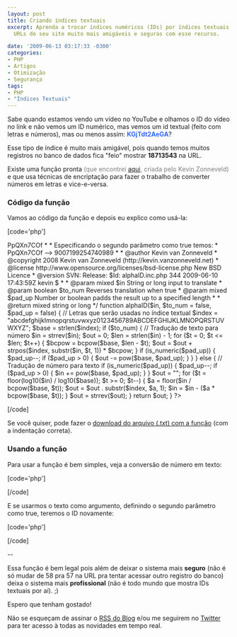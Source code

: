 ```yaml
---
layout: post
title: Criando índices textuais
excerpt: Aprenda a trocar índices numéricos (IDs) por índices textuais e deixe o as
  URLs do seu site muito mais amigáveis e seguras com esse recurso.

date: '2009-06-13 03:17:33 -0300'
categories:
- PHP
- Artigos
- Otimização
- Segurança
tags:
- PHP
- "Índices Textuais"
---
```

Sabe quando estamos vendo um vídeo no YouTube e olhamos o ID do vídeo no link e não vemos um ID numérico, mas vemos um id textual (feito com letras e números), mas ou menos assim: <strong><span style="color: #3366ff;">KGjTdt2AeGA</span></strong>?

Esse tipo de índice é muito mais amigável, pois quando temos muitos registros no banco de dados fica "feio" mostrar <strong>18713543</strong> na URL.

Existe uma função pronta <span style="color: #808080;">(que encontrei <a rel="nofollow" href="http://kevin.vanzonneveld.net/techblog/article/create_short_ids_with_php_like_youtube_or_tinyurl/" target="_blank">aqui</a>, criada pelo Kevin Zonneveld)</span> e que usa técnicas de encriptação para fazer o trabalho de converter números em letras e vice-e-versa.

<h3>Código da função</h3>
Vamos ao código da função e depois eu explico como usá-la:


[code='php']
<?php
/**
* Traduz números para texto e vice-e-versa
*
* Traduz qualquer número (até 9007199254740992)
* para uma versão menor, usando letras:
* 9007199254740989 --> PpQXn7COf
*
* Especificando o segundo parâmetro como true temos:
* PpQXn7COf --> 9007199254740989
*
* @author    Kevin van Zonneveld <kevin@vanzonneveld.net>
* @copyright 2008 Kevin van Zonneveld (http://kevin.vanzonneveld.net)
* @license   http://www.opensource.org/licenses/bsd-license.php New BSD Licence
* @version   SVN: Release: $Id: alphaID.inc.php 344 2009-06-10 17:43:59Z kevin $
*
* @param mixed   $in     String or long input to translate
* @param boolean $to_num Reverses translation when true
* @param mixed   $pad_up Number or boolean padds the result up to a specified length
*
* @return mixed string or long
*/

function alphaID($in, $to_num = false, $pad_up = false) {
// Letras que serão usadas no índice textual
$index = "abcdefghijklmnopqrstuvwxyz0123456789ABCDEFGHIJKLMNOPQRSTUVWXYZ";
$base  = strlen($index);

if ($to_num) {
// Tradução de texto para número
$in  = strrev($in);
$out = 0;
$len = strlen($in) - 1;
for ($t = 0; $t <= $len; $t++) {
$bcpow = bcpow($base, $len - $t);
$out   = $out + strpos($index, substr($in, $t, 1)) * $bcpow;
}

if (is_numeric($pad_up)) {
$pad_up--;
if ($pad_up > 0) {
$out -= pow($base, $pad_up);
}
}
} else {
// Tradução de número para texto
if (is_numeric($pad_up)) {
$pad_up--;
if ($pad_up > 0) {
$in += pow($base, $pad_up);
}
}

$out = "";
for ($t = floor(log10($in) / log10($base)); $t >= 0; $t--) {
$a   = floor($in / bcpow($base, $t));
$out = $out . substr($index, $a, 1);
$in  = $in - ($a * bcpow($base, $t));
}
$out = strrev($out);
}

return $out;
}
?>
[/code]

Se você quiser, pode fazer o <a title="Download do arquivo" href="/arquivos/2009/06/idtextual.txt" target="_blank">download do arquivo (.txt) com a função</a> (com a indentação correta).

<h3>Usando a função</h3>
Para usar a função é bem simples, veja a conversão de número em texto:


[code='php']
<?php
echo alphaID(9007199254740989);
// Retorno: PpQXn7COf
?>
[/code]

E se usarmos o texto como argumento, definindo o segundo parâmetro como true, teremos o ID novamente:


[code='php']
<?php
echo alphaID('PpQXn7COf', true);
// Retorno: 9007199254740989
?>
[/code]

--

Essa função é bem legal pois além de deixar o sistema mais <strong>seguro</strong> (não é só mudar de 58 pra 57 na URL pra tentar acessar outro registro do banco) deixa o sistema mais <strong>profissional</strong> (não é todo mundo que mostra IDs textuais por aí). ;)

Espero que tenham gostado!

Não se esqueçam de assinar o <a title="RSS do Blog" href="http://feeds2.feedburner.com/ThiagoBelem/Blog" target="_blank">RSS do Blog</a> e/ou me seguirem no <a title="TiuTalk Twitter" href="http://twitter.com/tiutalk" target="_blank">Twitter</a> para ter acesso à todas as novidades em tempo real.

